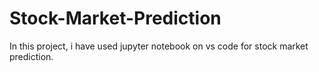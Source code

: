 # Stock-Market-Prediction
In this project, i have used jupyter notebook on vs code for stock market prediction.
